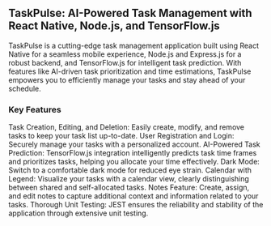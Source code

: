 ## TaskPulse: AI-Powered Task Management with React Native, Node.js, and TensorFlow.js

TaskPulse is a cutting-edge task management application built using React Native for a seamless mobile experience, Node.js and Express.js for a robust backend, and TensorFlow.js for intelligent task prediction.  With features like AI-driven task prioritization and time estimations, TaskPulse empowers you to efficiently manage your tasks and stay ahead of your schedule.

### Key Features

Task Creation, Editing, and Deletion: Easily create, modify, and remove tasks to keep your task list up-to-date.
User Registration and Login: Securely manage your tasks with a personalized account.
AI-Powered Task Prediction: TensorFlow.js integration intelligently predicts task time frames and prioritizes tasks, helping you allocate your time effectively.
Dark Mode: Switch to a comfortable dark mode for reduced eye strain.
Calendar with Legend: Visualize your tasks with a calendar view, clearly distinguishing between shared and self-allocated tasks.
Notes Feature: Create, assign, and edit notes to capture additional context and information related to your tasks.
Thorough Unit Testing: JEST ensures the reliability and stability of the application through extensive unit testing.
